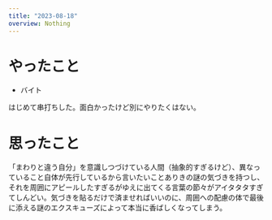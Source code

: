 ```yaml
---
title: "2023-08-18"
overview: Nothing
---
```


# やったこと

- バイト

はじめて串打ちした。面白かったけど別にやりたくはない。

# 思ったこと

「まわりと違う自分」を意識しつづけている人間（抽象的すぎるけど）、異なっていること自体が先行しているから言いたいことありきの謎の気づきを持つし、それを周囲にアピールしたすぎるがゆえに出てくる言葉の節々がアイタタタすぎてしんどい。気づきを貼るだけで済ませればいいのに、周囲への配慮の体で最後に添える謎のエクスキューズによって本当に香ばしくなってしまう。
